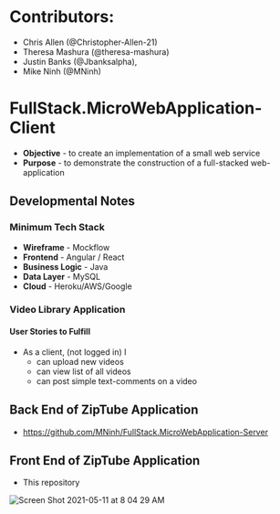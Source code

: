 # Contributors:
* Chris Allen (@Christopher-Allen-21)
* Theresa Mashura (@theresa-mashura)
* Justin Banks (@Jbanksalpha),
* Mike Ninh (@MNinh)



# FullStack.MicroWebApplication-Client
* **Objective** - to create an implementation of a small web service
* **Purpose** - to demonstrate the construction of a full-stacked web-application

## Developmental Notes
### Minimum Tech Stack
* **Wireframe** - Mockflow
* **Frontend** - Angular / React
* **Business Logic** - Java
* **Data Layer** - MySQL
* **Cloud** - Heroku/AWS/Google


### Video Library Application

#### User Stories to Fulfill  
* As a client, (not logged in) I
    * can upload new videos
	* can view list of all videos
	* can post simple text-comments on a video

## Back End of ZipTube Application
* https://github.com/MNinh/FullStack.MicroWebApplication-Server


## Front End of ZipTube Application
* This repository

![Screen Shot 2021-05-11 at 8 04 29 AM](https://user-images.githubusercontent.com/23746404/117812471-d0219180-b22f-11eb-8c5d-5deba190507f.png)


